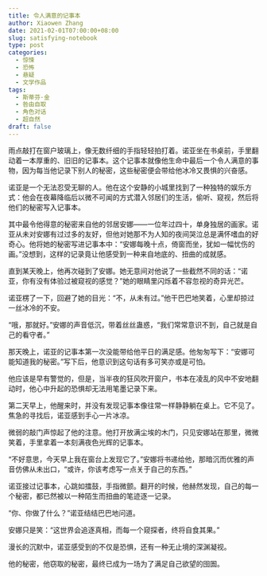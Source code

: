 ```yaml
---
title: 令人满意的记事本
author: Xiaowen Zhang
date: 2021-02-01T07:00:00+08:00
slug: satisfying-notebook
type: post
categories:
  - 惊悚
  - 恐怖
  - 悬疑
  - 文学作品
tags:
  - 斯蒂芬·金
  - 咎由自取
  - 角色对话
  - 超自然
draft: false
---
```


雨点敲打在窗户玻璃上，像无数纤细的手指轻轻拍打着。诺亚坐在书桌前，手里翻动着一本厚重的、旧旧的记事本。这个记事本就像他生命中最后一个令人满意的事物，因为每当他记录下别人的秘密，这些秘密便会带给他冰冷又畏惧的兴奋感。

诺亚是一个无法忍受无聊的人。他在这个安静的小城里找到了一种独特的娱乐方式：他会在夜幕降临后以微不可闻的方式潜入邻居们的生活，偷听、窥视，然后将他们的秘密写入记事本。

其中最令他得意的秘密来自他的邻居安娜——一位年过四十，单身独居的画家。诺亚从未对安娜有过过多的友好，但他对她那不为人知的夜间哭泣总是满怀嗜血的好奇心。他将她的秘密写进记事本中：“安娜每晚十点，倚窗而坐，犹如一幅忧伤的画。”没想到，这样的记录竟让他感受到一种来自地底的、扭曲的成就感。

直到某天晚上，他再次碰到了安娜。她无意间对他说了一些截然不同的话：“诺亚，你有没有体验过被窥视的感觉？”她的眼睛里闪烁着不容忽视的奇异光芒。

诺亚楞了一下，回避了她的目光：“不，从未有过。”他干巴巴地笑着，心里却掠过一丝冰冷的不安。

“哦，那就好。”安娜的声音低沉，带着丝丝蛊惑，“我们常常意识不到，自己就是自己的看守者。”

那天晚上，诺亚的记事本第一次没能带给他平日的满足感。他匆匆写下：“安娜可能知道我的秘密。”写下后，他意识到这句话有多可笑亦或是可怕。

他应该是早有警觉的，但是，当半夜的狂风吹开窗户，书本在凌乱的风中不安地翻动时，他心中升起的恐惧却无法用笔墨记录下来。

第二天早上，他醒来时，并没有发现记事本像往常一样静静躺在桌上。它不见了。焦急的寻找后，诺亚感到手心一片冰凉。

微弱的敲门声惊起了他的注意。他打开放满尘埃的木门，只见安娜站在那里，微微笑着，手里拿着一本刻满夜色光辉的记事本。

“不好意思，今天早上我在窗台上发现它了。”安娜将书递给他，那暗沉而优雅的声音仿佛从未出口，“或许，你该考虑写一点关于自己的东西。”

诺亚接过记事本，心跳如擂鼓，手指微颤。翻开的时候，他赫然发现，自己的每一个秘密，都已然被以一种陌生而扭曲的笔迹逐一记录。

“你、你做了什么？”诺亚结结巴巴地问道。

安娜只是笑：“这世界会追逐真相，而每一个窥探者，终将自食其果。”

漫长的沉默中，诺亚感受到的不仅是恐惧，还有一种无止境的深渊凝视。

他的秘密，他窃取的秘密，最终已成为一场为了满足自己欲望的囹圄。